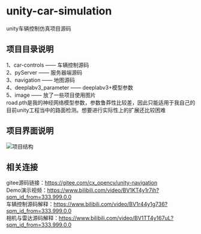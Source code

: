 # unity-car-simulation
unity车辆控制仿真项目源码</br>
## 项目目录说明</br>
1、car-controls            ——    车辆控制源码</br>
2、pyServer                ——    服务器端源码</br>
3、navigation              ——    地图源码</br>
4、deeplabv3_parameter     ——    deeplabv3+模型参数</br>
5、image                   ——    放了一些项目使用图片</br>
road.pth是我的神经网络模型参数，参数鲁莽性比较差，因此只能适用于我自己的目前unity工程当中的路面检测。想要进行实际性上的扩展还比较困难</br>
## 项目界面说明</br>
![项目结构](https://user-images.githubusercontent.com/77096562/169683694-7063f020-fc66-4fb1-a3c3-0bcb488c8be6.png)</br>
## 相关连接</br>
gitee源码链接：https://gitee.com/cx_opencv/unity-navigation</br>
Demo演示视频：https://www.bilibili.com/video/BV1KT4y1r7ih?spm_id_from=333.999.0.0</br>
车辆控制源码解释：https://www.bilibili.com/video/BV1r44y1g736?spm_id_from=333.999.0.0</br>
相机与雷达源码解释：https://www.bilibili.com/video/BV1TT4y167uL?spm_id_from=333.999.0.0</br>
